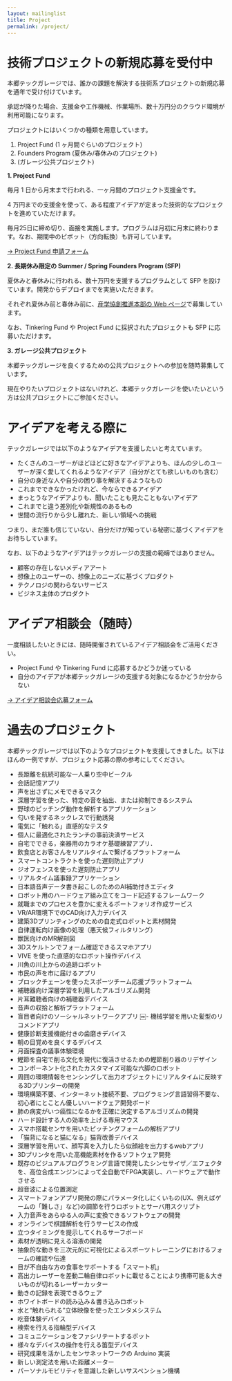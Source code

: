 ```yaml
---
layout: mailinglist
title: Project
permalink: /project/
---
```


# 技術プロジェクトの新規応募を受付中

本郷テックガレージでは、誰かの課題を解決する技術系プロジェクトの新規応募を通年で受け付けています。

承認が降りた場合、支援金や工作機械、作業場所、数十万円分のクラウド環境が利用可能になります。

プロジェクトにはいくつかの種類を用意しています。

1. Project Fund (1 ヶ月間ぐらいのプロジェクト)
1. Founders Program (夏休み/春休みのプロジェクト)
1. (ガレージ公共プロジェクト)


**1. Project Fund**

毎月 1 日から月末まで行われる、一ヶ月間のプロジェクト支援金です。

4 万円までの支援金を使って、ある程度アイデアが定まった技術的なプロジェクトを進めていただけます。

毎月25日に締め切り、面接を実施します。プログラムは月初に月末に終わります。なお、期間中のピボット（方向転換）も許可しています。

[-> Project Fund 申請フォーム](https://goo.gl/forms/GDY1ZduycrfHG4XD3)

**2. 長期休み限定の Summer / Spring Founders Program (SFP)**

夏休みと春休みに行われる、数十万円を支援するプログラムとして SFP を設けています。開発からデプロイまでを実施いただきます。

それぞれ夏休み前と春休み前に、[産学協創推進本部の Web ページ](http://www.ducr.u-tokyo.ac.jp/activity/venture/sfp.html)で募集しています。

なお、Tinkering Fund や Project Fund に採択されたプロジェクトも SFP に応募いただけます。


**3. ガレージ公共プロジェクト**

本郷テックガレージを良くするための公共プロジェクトへの参加を随時募集しています。

現在やりたいプロジェクトはないけれど、本郷テックガレージを使いたいという方は公共プロジェクトにご参加ください。

# アイデアを考える際に

テックガレージでは以下のようなアイデアを支援したいと考えています。

- たくさんのユーザーがほどほどに好きなアイデアよりも、ほんの少しのユーザーが深く愛してくれるようなアイデア（自分がとても欲しいものも含む）
- 自分の身近な人や自分の困り事を解決するようなもの
- これまでできなかったけれど、今ならできるアイデア
- まっとうなアイデアよりも、聞いたことも見たこともないアイデア
- これまでと違う差別化や新規性のあるもの
- 世間の流行りから少し離れた、新しい領域への挑戦

つまり、まだ誰も信じていない、自分だけが知っている秘密に基づくアイデアをお待ちしています。

なお、以下のようなアイデアはテックガレージの支援の範疇ではありません。

- 顧客の存在しないメディアアート
- 想像上のユーザーの、想像上のニーズに基づくプロダクト
- テクノロジの関わらないサービス
- ビジネス主体のプロダクト

# アイデア相談会（随時）

一度相談したいときには、随時開催されているアイデア相談会をご活用ください。

- Project Fund や Tinkering Fund に応募するかどうか迷っている
- 自分のアイデアが本郷テックガレージの支援する対象になるかどうか分からない

[-> アイデア相談会応募フォーム](https://calendly.com/umada/meet/)


# 過去のプロジェクト

本郷テックガレージでは以下のようなプロジェクトを支援してきました。以下はほんの一例ですが、プロジェクト応募の際の参考にしてください。

- 長距離を航続可能な一人乗り空中ビークル
- 会話記憶アプリ
- 声を出さずにメモできるマスク
- 深層学習を使った、特定の音を抽出、または抑制できるシステム
- 野球のピッチング動作を解析するアプリケーション
- 匂いを発するネックレスで行動誘発
- 電気に「触れる」直感的なテスタ
- 個人に最適化されたランチの事前決済サービス
- 自宅でできる，楽器用のカラオケ基礎練習アプリ．
- 飲食店とお客さんをリアルタイムで繋げるプラットフォーム
- スマートコントラクトを使った遅刻防止アプリ
- ジオフェンスを使った遅刻防止アプリ
- リアルタイム議事録アプリケーション
- 日本語音声データ書き起こしのためのAI補助付きエディタ
- ロボット用のハードウェア組み立てをコード記述するフレームワーク
- 就職までのプロセスを豊かに変えるポートフォリオ作成サービス
- VR/AR環境下でのCAD向け入力デバイス
- 建築3Dプリンティングのための自走式ロボットと素材開発
- 自律運転向け画像の処理（悪天候フィルタリング）
- 獣医向けのMR解剖図
- 3Dスケルトンでフォーム確認できるスマホアプリ
- VIVE を使った直感的なロボット操作デバイス
- 川魚の川上からの追跡ロボット
- 市民の声を市に届けるアプリ
- ブロックチェーンを使ったスポーツチーム応援プラットフォーム
- 補聴器向け深層学習を利用したアルゴリズム開発
- 片耳難聴者向けの補聴器デバイス
- 音声の収拾と解析プラットフォーム
- 盲目者向けのソーシャルネットワークアプリ
￼- 機械学習を用いた髪型のリコメンドアプリ
- 健康診断支援機能付きの歯磨きデバイス
- 朝の目覚めを良くするデバイス
- 月面探査の議事体験環境
- 鰹節を自宅で削る文化を現代に復活させるための鰹節削り器のリデザイン
- コンポーネント化されたカスタマイズ可能な六脚のロボット
- 周囲の環境情報をセンシングして出力オブジェクトにリアルタイムに反映する3Dプリンターの開発
- 環境構築不要、インターネット接続不要、プログラミング言語習得不要な、初心者にとことん優しいハードウェア開発ボード
- 肺の病変がいつ癌性になるかを正確に決定するアルゴリズムの開発
- ハード設計する人の効率を上げる専用マウス
- スマホ搭載センサを用いたピッチングフォームの解析アプリ
- 「猫背になると猫になる」猫背改善デバイス
- 深層学習を用いて、顔写真を入力したら似顔絵を出力するwebアプリ
- 3Dプリンタを用いた高機能素材を作るソフトウェア開発
- 既存のビジュアルプログラミング言語で開発したシンセサイザ／エフェクタを、高位合成エンジンによって全自動でFPGA実装し、ハードウェアで動作させる
- 超音波による位置測定
- スマートフォンアプリ開発の際にパラメータ化しにくいもの(UX、例えばゲームの「難しさ」など)の調節を行うロボットとサーバ用スクリプト
- 入力音声をあらゆる人の声に変換できるソフトウェアの開発
- オンラインで棋譜解析を行うサービスの作成
- 立つタイミングを提示してくれるサーフボード
- 素材が透明に見える溶液の開発
- 抽象的な動きを三次元的に可視化によるスポーツトレーニングにおけるフォームの確認や伝達
- 目が不自由な方の食事をサポートする「スマート机」
- 高出力レーザーを差動二輪自律ロボットに載せることにより携帯可能＆大きいものが切れるレーザーカッター
- 動きの記録を表現できるウェア
- ホワイトボードの読み込み＆書き込みロボット
- 水と“触れられる”立体映像を使ったエンタメシステム
- 吃音体験デバイス
- 検索を行える指輪型デバイス
- コミュニケーションをファシリテートするボット
- 様々なデバイスの操作を行える笛型デバイス
- 研究成果を活かしたセンサネットワークの Arduino 実装
- 新しい測定法を用いた距離メーター
- パーソナルモビリティを意識した新しいサスペンション機構



